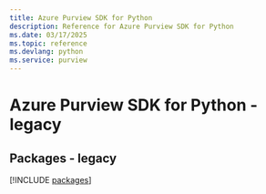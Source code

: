 ```yaml
---
title: Azure Purview SDK for Python
description: Reference for Azure Purview SDK for Python
ms.date: 03/17/2025
ms.topic: reference
ms.devlang: python
ms.service: purview
---
```

# Azure Purview SDK for Python - legacy
## Packages - legacy
[!INCLUDE [packages](purview-index.md)]